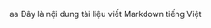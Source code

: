 <!---
Title: Tập viết Markdown
Author: Hiệp
-->
aa
Đây là nội dung tài liệu viết Markdown tiếng Việt
